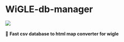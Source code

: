 # WiGLE-db-manager
![](https://github.com/n0nexist/WiGLE-db-manager/blob/main/screenshot.png?raw=true)<br><br>
:rocket: <b>Fast csv database to html map converter for wigle<b>
